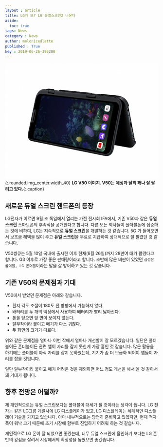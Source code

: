 ```yaml
---
layout : article
title: LG가 또? LG 듀얼스크린2 나온다
aside:
  toc: true
tags: News
category : News
author: melonicedlatte
published : True
key : 2019-06-26-195200
---
```


![image](/assets/images/201906/v50.jpg){:.rounded.img_center.width_40}
**LG V50 이미지. V50는 예상과 달리 꽤나 잘 팔리고 있다.**{:.caption}

## 새로운 듀얼 스크린 핸드폰의 등장

LG전자가 이르면 9월 초 독일에서 열리는 가전 전시회 IFA에서, 기존 V50과 같은 **듀얼 스크린** 스마트폰의 후속작을 공개한다고 합니다. 다른 모든 회사들이 폴더블폰에 집중하는 것에 비하여, LG는 지속적으로 **듀얼 스크린**을 개발하는 것 같습니다. 5G 가 들어오면서 보조금 혜택을 많이 주고 **듀얼 스크린**을 무료로 지급하여 상대적으로 잘 팔렸던 것 같습니다. 

V50씽큐는 5월 10일 국내에 출시한 이후 현재(6월 26일)까지 28만여 대가 팔렸다고 합니다. G3 이후로 가장 좋은 판매량이라고 합니다. 초반에 많은 비판이 있었던 `삼성은 폴더블, LG 폰더블`이라는 말을 잘 방어하고 있는 것 같습니다. 

## 기존 V50의 문제점과 기대

V50에서 받았던 문제점은 아래와 같습니다.
- 흰지 각도 조절이 180도 전 방향에서 가능하지 않다.
- 배터리를 두 개의 액정에서 사용하여 배터리가 빨리 닳아진다.
- 폰을 닫으면 앞 면이 보이지 않는다. 
- 탈부착이라 붙이고 떼기가 다소 귀찮다.
- 두 화면의 크기가 다르다.

위와 같은 문제점을 얼마나 이번 작에서 얼마나 개선할지 잘 모르겠습니다. 일단은 폴더블이든 폰더블이든 관련 앱이 자리를 잡지 못한게 가장 흠인 것 같습니다. 많은 활용을 하기에는 폴더블이 아직 자리를 잡지 못하였는데, 기기가 좀 더 보급화 되어야 앱들이 자리를 잡을 것입니다.

일단 탈부착이라 붙이고 떼기 어려운 것을 제외하면 어느 정도 개선을 해서 올 것 같아서 꽤 기대가 됩니다.

## 향후 전망은 어떨까?

제 개인적으로는 듀얼 스크린보다는 폴더블이 대세가 될 것이라는 생각이 듭니다. LG 전자는 같은 LG그룹 계열사에 LG 디스플레이가 있고, LG 디스플레이는 세계적인 디스플레이 기술을 가지고 있습니다. 아마 내부적으로는 당연히 준비하고 있겠지만, 현재 적자폭이 워낙 크기 때문에 초기 시장에 함부로 진입하기 어려워 하는 것 같습니다. 

개인적으로 LG 폰이 잘 되었으면 좋겠는데, 너무 듀얼 스크린에 올인하기 보다는 LG 폰만의 강점을 살려서 시장에서의 확장성을 높혔으면 좋겠습니다. 